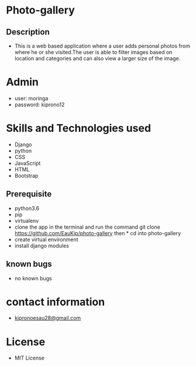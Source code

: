 # Photo-gallery
## Description
* This is a web based application where a user adds personal photos from where he or she visited.The user is able to filter images based on location and categories and can also view a larger size of the image.

# Admin
* user: moringa
* password: kiprono12
# Skills and Technologies used  
* Django
* python
* CSS
* JavaScript
* HTML
* Bootstrap
## Prerequisite
* python3.6
* pip
* virtualenv
* clone the app in the terminal and run the command git clone https://github.com/EauKip/photo-gallery then * cd into photo-gallery
* create virtual environment
* install django modules
## known bugs 
* no known bugs
# contact information
* kipronoesau28@gmail.com
# License
* MIT License
  
